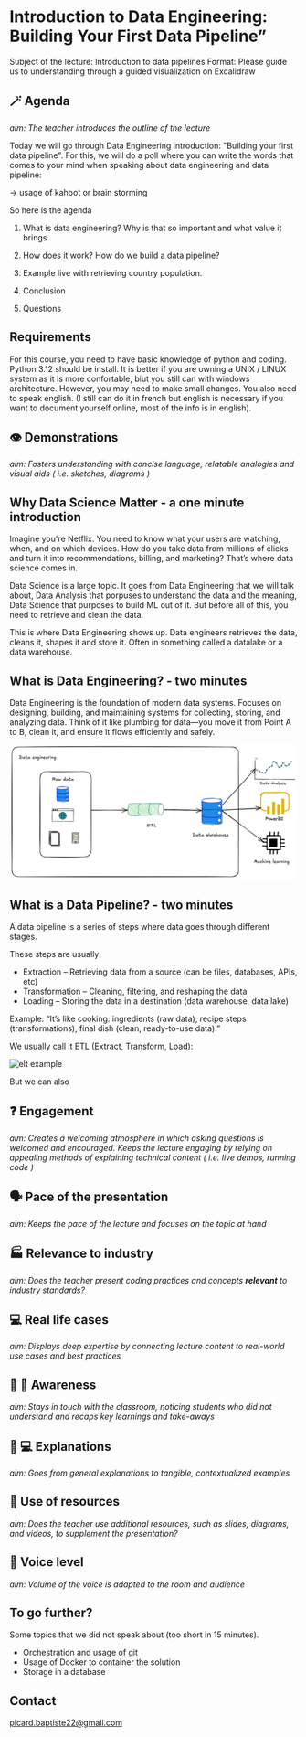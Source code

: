 # Introduction to Data Engineering: Building Your First Data Pipeline”

Subject of the lecture: Introduction to data pipelines
Format: Please guide us to understanding through a guided visualization on Excalidraw

## 🪄 Agenda
*aim: The teacher introduces the outline of the lecture*

Today we will go through Data Engineering introduction: "Building your first data pipeline".
For this, we will do a poll where you can write the words that comes to your mind when speaking about data engineering and data pipeline: 

-> usage of kahoot or brain storming

So here is the agenda

1. What is data engineering?
Why is that so important and what value it brings

2. How does it work? How do we build a data pipeline?
   
3. Example live with retrieving country population.

4. Conclusion
   
5. Questions

## Requirements

For this course, you need to have basic knowledge of python and coding.
Python 3.12 should be install.
It is better if you are owning a UNIX / LINUX system as it is more confortable, biut you still can with windows architecture.
However, you may need to make small changes.
You also need to speak english. (I still can do it in french but english is necessary if you want to document yourself online, most of the info is in english).

## 👁️ Demonstrations
*aim: Fosters understanding with concise language, relatable analogies and visual aids ( i.e. sketches, diagrams )*

## Why Data Science Matter - a one minute introduction

Imagine you're Netflix.
You need to know what your users are watching, when, and on which devices.
How do you take data from millions of clicks and turn it into recommendations, billing, and marketing?
That’s where data science comes in.

Data Science is a large topic.
It goes from Data Engineering that we will talk about, Data Analysis that porpuses to understand the data and the meaning, Data Science that purposes to build ML out of it.
But before all of this, you need to retrieve and clean the data.

This is where Data Engineering shows up.
Data engineers retrieves the data, cleans it, shapes it and store it. Often in something called a datalake or a data warehouse.

## What is Data Engineering? - two minutes

Data Engineering is the foundation of modern data systems.
Focuses on designing, building, and maintaining systems for collecting, storing, and analyzing data.
Think of it like plumbing for data—you move it from Point A to B, clean it, and ensure it flows efficiently and safely.

![DE pipeline](img/de_ds_da.png)

## What is a Data Pipeline? - two minutes

A data pipeline is a series of steps where data goes through different stages.

These steps are usually:

- Extraction – Retrieving data from a source (can be files, databases, APIs, etc)
- Transformation – Cleaning, filtering, and reshaping the data
- Loading – Storing the data in a destination (data warehouse, data lake)

Example:
“It’s like cooking: ingredients (raw data), recipe steps (transformations), final dish (clean, ready-to-use data).”

We usually call it ETL (Extract, Transform, Load):

![elt example](img/elt.png)

But we can also

## ❓ Engagement
*aim: Creates a welcoming atmosphere in which asking questions is welcomed and encouraged. Keeps the lecture engaging by relying on appealing methods of explaining technical content ( i.e. live demos, running code )*

## 🗣️ Pace of the presentation
*aim: Keeps the pace of the lecture and focuses on the topic at hand*

## 🏭 Relevance to industry
*aim: Does the teacher present coding practices and concepts **relevant** to industry standards?*

## 💻 Real life cases
*aim: Displays deep expertise by connecting lecture content to real-world use cases and best practices*

## 🧑 🏫 Awareness
*aim: Stays in touch with the classroom, noticing students who did not understand and recaps key learnings and take-aways*

## 👩 💻 Explanations
*aim: Goes from general explanations to tangible, contextualized examples*

## 🧳 Use of resources
*aim: Does the teacher use additional resources, such as slides, diagrams, and videos, to supplement the presentation?*

## 🫡 Voice level
*aim: Volume of the voice is adapted to the room and audience*

## To go further?

Some topics that we did not speak about (too short in 15 minutes).

- Orchestration and usage of git
- Usage of Docker to container the solution
- Storage in a database

## Contact
picard.baptiste22@gmail.com
